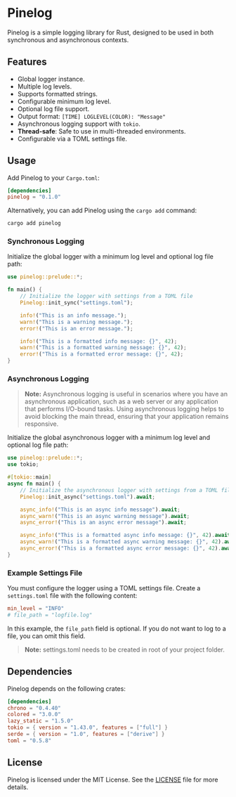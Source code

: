 # Pinelog

Pinelog is a simple logging library for Rust, designed to be used in both synchronous and asynchronous contexts.

## Features

- Global logger instance.
- Multiple log levels.
- Supports formatted strings.
- Configurable minimum log level.
- Optional log file support.
- Output format: `[TIME] LOGLEVEL(COLOR): "Message"`
- Asynchronous logging support with `tokio`.
- **Thread-safe**: Safe to use in multi-threaded environments.
- Configurable via a TOML settings file.

## Usage

Add Pinelog to your `Cargo.toml`:

```toml
[dependencies]
pinelog = "0.1.0"
```

Alternatively, you can add Pinelog using the `cargo add` command:

```sh
cargo add pinelog
```

### Synchronous Logging

Initialize the global logger with a minimum log level and optional log file path:

```rust
use pinelog::prelude::*;

fn main() {
    // Initialize the logger with settings from a TOML file
    Pinelog::init_sync("settings.toml");

    info!("This is an info message.");
    warn!("This is a warning message.");
    error!("This is an error message.");

    info!("This is a formatted info message: {}", 42);
    warn!("This is a formatted warning message: {}", 42);
    error!("This is a formatted error message: {}", 42);
}
```

### Asynchronous Logging

> **Note:** Asynchronous logging is useful in scenarios where you have an asynchronous application, such as a web server or any application that performs I/O-bound tasks. Using asynchronous logging helps to avoid blocking the main thread, ensuring that your application remains responsive.

Initialize the global asynchronous logger with a minimum log level and optional log file path:

```rust
use pinelog::prelude::*;
use tokio;

#[tokio::main]
async fn main() {
    // Initialize the asynchronous logger with settings from a TOML file
    Pinelog::init_async("settings.toml").await;

    async_info!("This is an async info message").await;
    async_warn!("This is an async warning message").await;
    async_error!("This is an async error message").await;

    async_info!("This is a formatted async info message: {}", 42).await;
    async_warn!("This is a formatted async warning message: {}", 42).await;
    async_error!("This is a formatted async error message: {}", 42).await;
}
```

### Example Settings File

You must configure the logger using a TOML settings file. Create a `settings.toml` file with the following content:

```toml
min_level = "INFO"
# file_path = "logfile.log"
```

In this example, the `file_path` field is optional. If you do not want to log to a file, you can omit this field.

> **Note:** settings.toml needs to be created in root of your project folder.

## Dependencies

Pinelog depends on the following crates:

```toml
[dependencies]
chrono = "0.4.40"
colored = "3.0.0"
lazy_static = "1.5.0"
tokio = { version = "1.43.0", features = ["full"] }
serde = { version = "1.0", features = ["derive"] }
toml = "0.5.8"
```

## License

Pinelog is licensed under the MIT License. See the [LICENSE](LICENSE) file for more details.
